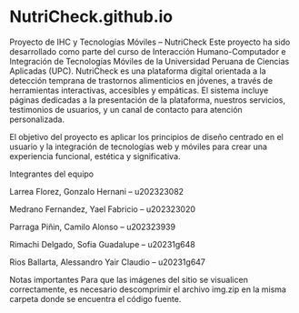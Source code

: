 # NutriCheck.github.io
Proyecto de IHC y Tecnologías Móviles – NutriCheck
Este proyecto ha sido desarrollado como parte del curso de Interacción Humano-Computador e Integración de Tecnologías Móviles de la Universidad Peruana de Ciencias Aplicadas (UPC).
NutriCheck es una plataforma digital orientada a la detección temprana de trastornos alimenticios en jóvenes, a través de herramientas interactivas, accesibles y empáticas. El sistema incluye páginas dedicadas a la presentación de la plataforma, nuestros servicios, testimonios de usuarios, y un canal de contacto para atención personalizada.

El objetivo del proyecto es aplicar los principios de diseño centrado en el usuario y la integración de tecnologías web y móviles para crear una experiencia funcional, estética y significativa.

Integrantes del equipo

Larrea Florez, Gonzalo Hernani – u202323082

Medrano Fernandez, Yael Fabricio – u202323020

Parraga Piñin, Camilo Alonso – u202323939

Rimachi Delgado, Sofia Guadalupe – u20231g648

Rios Ballarta, Alessandro Yair Claudio – u20231g647

Notas importantes
Para que las imágenes del sitio se visualicen correctamente, es necesario descomprimir el archivo img.zip en la misma carpeta donde se encuentra el código fuente.
